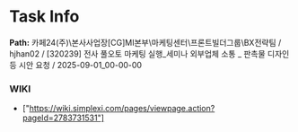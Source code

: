 # Task Info

**Path:** 카페24(주)\본사사업장\[CG]MI본부\마케팅센터\프론트빌더그룹\BX전략팀 / hjhan02 / [320239] 전사 풀오토 마케팅 실행_세미나 외부업체 소통 _ 판촉물 디자인 등 시안 요청 / 2025-09-01_00-00-00

### WIKI
- ["https://wiki.simplexi.com/pages/viewpage.action?pageId=2783731531"]

